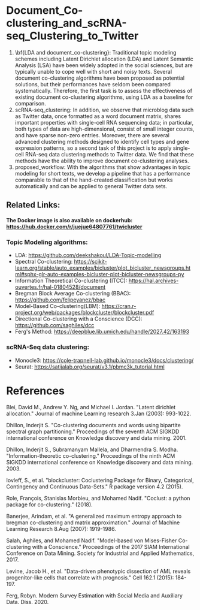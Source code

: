 # Document_Co-clustering_and_scRNA-seq_Clustering_to_Twitter

1. \bf{LDA and document_co-clustering}: Traditional topic modeling schemes including Latent Dirichlet allocation (LDA) and Latent Semantic
Analysis (LSA) have been widely adopted in the social sciences, but are typically unable to
cope well with short and noisy texts. Several document co-clustering algorithms have been proposed
as potential solutions, but their performances have seldom been compared systematically. Therefore,
the first task is to assess the effectiveness of existing document co-clustering
algorithms, using LDA as a baseline for comparison.
2.  scRNA-seq_clustering: In addition, we observe that microblog data such as Twitter data, once formatted as a word document
matrix, shares important properties with single-cell RNA sequencing data; in particular,
both types of data are high-dimensional, consist of small integer counts, and have sparse non-zero
entries. Moreover, there are several advanced clustering methods designed to identify cell types and
gene expression patterns, so a second task of this project is to apply single-cell RNA-seq
data clustering methods to Twitter data. We find that these methods have the ability to improve
document co-clustering analyses.
3. proposed_workflow: With the algorithms that show advantages in topic modeling for short texts, we develop
a pipeline that has a performance comparable to that of the hand-created classification but works
automatically and can be applied to general Twitter data sets.

## Related Links:
#### The Docker image is also available on dockerhub: https://hub.docker.com/r/juejue64807761/twicluster
### Topic Modeling algorithms:
- LDA: https://github.com/deekshakoul/LDA-Topic-modelling
- Spectral Co-clustering: https://scikit-learn.org/stable/auto_examples/bicluster/plot_bicluster_newsgroups.html#sphx-glr-auto-examples-bicluster-plot-bicluster-newsgroups-py
- Information Theoretical Co-clustering (ITCC): https://hal.archives-ouvertes.fr/hal-01804528/document
- Bregman Block Average Co-clustering (BBAC): https://github.com/felipeyanez/bbac
- Model-Based Co-clustering(LBM): https://cran.r-project.org/web/packages/blockcluster/blockcluster.pdf
- Directional Co-clustering with a Conscience (DCC): https://github.com/saghiles/dcc
- Ferg's Method: https://deepblue.lib.umich.edu/handle/2027.42/163193
### scRNA-Seq data clustering:
- Monocle3: https://cole-trapnell-lab.github.io/monocle3/docs/clustering/
- Seurat: https://satijalab.org/seurat/v3.1/pbmc3k_tutorial.html

# References
Blei, David M., Andrew Y. Ng, and Michael I. Jordan. "Latent dirichlet allocation." Journal of machine Learning research 3.Jan (2003): 993-1022.

Dhillon, Inderjit S. "Co-clustering documents and words using bipartite spectral graph partitioning." Proceedings of the seventh ACM SIGKDD international conference on Knowledge discovery and data mining. 2001.

Dhillon, Inderjit S., Subramanyam Mallela, and Dharmendra S. Modha. "Information-theoretic co-clustering." Proceedings of the ninth ACM SIGKDD international conference on Knowledge discovery and data mining. 2003.

Iovleff, S., et al. "blockcluster: Coclustering Package for Binary, Categorical, Contingency and Continuous Data-Sets." R package version 4.2 (2015).

Role, François, Stanislas Morbieu, and Mohamed Nadif. "Coclust: a python package for co-clustering." (2018).

Banerjee, Arindam, et al. "A generalized maximum entropy approach to bregman co-clustering and matrix approximation." Journal of Machine Learning Research 8.Aug (2007): 1919-1986.

Salah, Aghiles, and Mohamed Nadif. "Model-based von Mises-Fisher Co-clustering with a Conscience." Proceedings of the 2017 SIAM International Conference on Data Mining. Society for Industrial and Applied Mathematics, 2017.

Levine, Jacob H., et al. "Data-driven phenotypic dissection of AML reveals progenitor-like cells that correlate with prognosis." Cell 162.1 (2015): 184-197.

Ferg, Robyn. Modern Survey Estimation with Social Media and Auxiliary Data. Diss. 2020.
